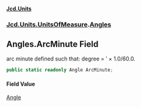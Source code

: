 #### [Jcd.Units](index 'index')
### [Jcd.Units.UnitsOfMeasure](Jcd.Units.UnitsOfMeasure 'Jcd.Units.UnitsOfMeasure').[Angles](Angles 'Jcd.Units.UnitsOfMeasure.Angles')

## Angles.ArcMinute Field

arc minute defined such that: degree = ′ × 1.0/60.0.

```csharp
public static readonly Angle ArcMinute;
```

#### Field Value
[Angle](Angle 'Jcd.Units.UnitTypes.Angle')